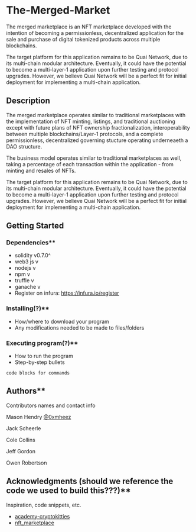 # The-Merged-Market

The merged marketplace is an NFT marketplace developed with the intention of becoming a permissionless, decentralized application for the sale and purchase of digital tokenized products across multiple blockchains. 

The target platform for this application remains to be Quai Network, due to its multi-chain modular architecture. Eventually, it could have the potential to become a multi-layer-1 application upon further testing and protocol upgrades. However, we believe Quai Network will be a perfect fit for initial deployment for implementing a multi-chain application.

## Description

The merged marketplace operates similar to traditional marketplaces with the implementation of NFT minting, listings, and traditional auctioning except with future plans of NFT ownership fractionalization, interoperability between multiple blockchains/Layer-1 protocols, and a complete permissionless, decentralized governing stucture operating underneaeth a DAO structure.

The business model operates similar to traditional marketplaces as well, taking a percentage of each transaction within the application - from minting and resales of NFTs.

The target platform for this application remains to be Quai Network, due to its multi-chain modular architecture. Eventually, it could have the potential to become a multi-layer-1 application upon further testing and protocol upgrades. However, we believe Quai Network will be a perfect fit for initial deployment for implementing a multi-chain application.

## Getting Started

### Dependencies**

* solidity v0.7.0^
* web3 js v
* nodejs v
* npm v
* truffle v
* ganache v
* Register on infura: https://infura.io/register

### Installing(?)**

* How/where to download your program
* Any modifications needed to be made to files/folders

### Executing program(?)**

* How to run the program
* Step-by-step bullets
```
code blocks for commands
```

## Authors**

Contributors names and contact info

Mason Hendry 
[@0xmheez](https://twitter.com/0xmheez)

Jack Scheerle

Cole Collins

Jeff Gordon

Owen Robertson

## Acknowledgments (should we reference the code we used to build this???)**

Inspiration, code snippets, etc.
* [academy-cryptokitties](https://github.com/Ivan-on-Tech-Academy/academy-cryptokitties)
* [nft_marketplace](https://github.com/dappuniversity/nft_marketplace)
